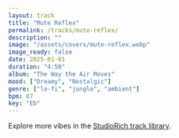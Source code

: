 ```yaml
---
layout: track
title: "Mute Reflex"
permalink: /tracks/mute-reflex/
description: ""
image: "/assets/covers/mute-reflex.webp"
image_ready: false
date: 2025-01-01
duration: "4:50"
album: "The Way the Air Moves"
mood: ["Dreamy", "Nostalgic"]
genre: ["lo-fi", "jungle", "ambient"]
bpm: 87
key: "Eb"
---
```


Explore more vibes in the [StudioRich track library](/tracks/).
